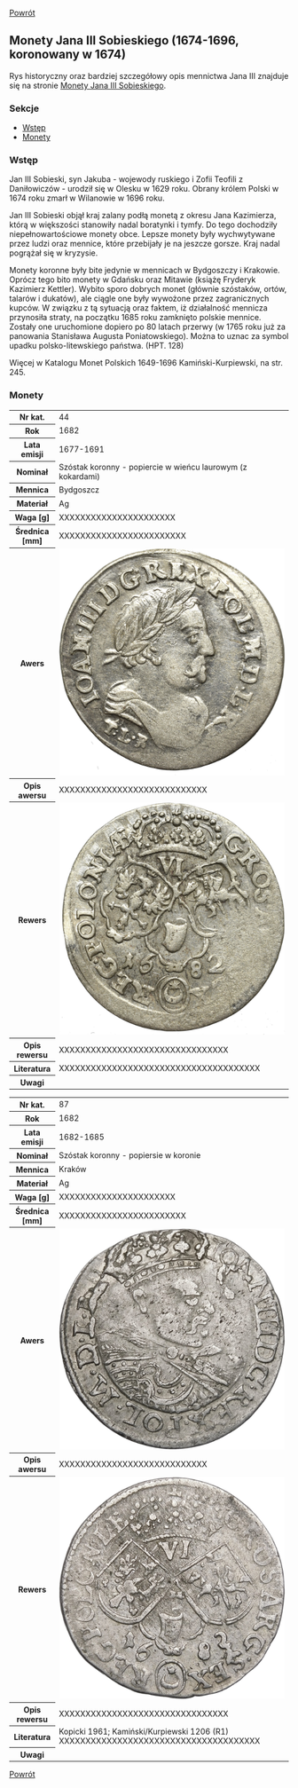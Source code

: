 [Powrót](../)


## Monety Jana III Sobieskiego (1674-1696, koronowany w 1674)

Rys historyczny oraz bardziej szczegółowy opis mennictwa Jana III znajduje się na stronie [Monety Jana III Sobieskiego](https://pl.wikipedia.org/wiki/Monety_Jana_III_Sobieskiego).

### Sekcje
- [Wstęp](#m1)
- [Monety](#m2)


<a id='m1'></a>
### Wstęp
Jan III Sobieski, syn Jakuba - wojewody ruskiego i Zofii Teofili z Daniłowiczów - urodził się w Olesku w 1629 roku. Obrany królem Polski w 1674 roku zmarł w Wilanowie w 1696 roku.

Jan III Sobieski objął kraj zalany podłą monetą z okresu Jana Kazimierza, którą w większości stanowiły nadal boratynki i tymfy. Do tego dochodziły niepełnowartościowe monety obce. Lepsze monety były wychwytywane przez ludzi oraz mennice, które przebijały je na jeszcze gorsze. Kraj nadal pogrążał się w kryzysie.

Monety koronne były bite jedynie w mennicach w Bydgoszczy i Krakowie. Oprócz tego bito monety w Gdańsku oraz Mitawie (książę Fryderyk Kazimierz Kettler). Wybito sporo dobrych monet (głównie szóstaków, ortów, talarów i dukatów), ale ciągle one były wywożone przez zagranicznych kupców. W związku z tą sytuacją oraz faktem, iż działalność mennicza przynosiła straty, na początku 1685 roku zamknięto polskie mennice. Zostały one uruchomione dopiero po 80 latach przerwy (w 1765 roku już za panowania Stanisława Augusta Poniatowskiego). Można to uznac za symbol upadku polsko-litewskiego państwa. (HPT. 128)

Więcej w Katalogu Monet Polskich 1649-1696 Kamiński-Kurpiewski, na str. 245.

<a id='m2'></a>
### Monety

<table class="center">
  <tr>
    <th>Nr kat.</th>
    <td>44</td>
  </tr>
  <tr>
    <th>Rok</th>
    <td>1682</td>
  </tr>
  <tr>
    <th>Lata emisji</th>
    <td>1677-1691</td>
  </tr>
  <tr>
    <th>Nominał</th>
    <td>Szóstak koronny - popiercie w wieńcu laurowym (z kokardami)</td>
  </tr>
  <tr>
    <th>Mennica</th>
    <td>Bydgoszcz</td>
  </tr>
  <tr>
    <th>Materiał</th>
    <td>Ag</td>
  </tr>
  <tr>
    <th>Waga [g]</th>
    <td>XXXXXXXXXXXXXXXXXXXXXX</td>
  </tr>
  <tr>
    <th>Średnica [mm]</th>
    <td>XXXXXXXXXXXXXXXXXXXXXXXX</td>
  </tr>
  <tr>
    <th>Awers</th>
    <td><img src="images/0044 - 1682 - szostak - Jan III Sobieski - awers.jpg"/></td>
  </tr>
  <tr>
    <th>Opis awersu</th>
    <td>XXXXXXXXXXXXXXXXXXXXXXXXXXXX</td>
  </tr>
  <tr>
    <th>Rewers</th>
    <td><img src="images/0044 - 1682 - szostak - Jan III Sobieski - rewers.jpg"/></td>
  </tr>
  <tr>
    <th>Opis rewersu</th>
    <td>XXXXXXXXXXXXXXXXXXXXXXXXXXXXXXXX</td>
  </tr>
  <tr>
    <th>Literatura</th>
    <td>XXXXXXXXXXXXXXXXXXXXXXXXXXXXXXXXXXXXXX</td>
  </tr>
  <tr>
    <th>Uwagi</th>
    <td></td>
  </tr>
</table>

<table class="center">
  <tr>
    <th>Nr kat.</th>
    <td>87</td>
  </tr>
  <tr>
    <th>Rok</th>
    <td>1682</td>
  </tr>
  <tr>
    <th>Lata emisji</th>
    <td>1682-1685</td>
  </tr>
  <tr>
    <th>Nominał</th>
    <td>Szóstak koronny - popiersie w koronie </td>
  </tr>
  <tr>
    <th>Mennica</th>
    <td>Kraków</td>
  </tr>
  <tr>
    <th>Materiał</th>
    <td>Ag</td>
  </tr>
  <tr>
    <th>Waga [g]</th>
    <td>XXXXXXXXXXXXXXXXXXXXXX</td>
  </tr>
  <tr>
    <th>Średnica [mm]</th>
    <td>XXXXXXXXXXXXXXXXXXXXXXXX</td>
  </tr>
  <tr>
    <th>Awers</th>
    <td><img src="images/0087 - 1682 - szostak - Jan III Sobieski - awers.jpg"/></td>
  </tr>
  <tr>
    <th>Opis awersu</th>
    <td>XXXXXXXXXXXXXXXXXXXXXXXXXXXX</td>
  </tr>
  <tr>
    <th>Rewers</th>
    <td><img src="images/0087 - 1682 - szostak - Jan III Sobieski - rewers.jpg"/></td>
  </tr>
  <tr>
    <th>Opis rewersu</th>
    <td>XXXXXXXXXXXXXXXXXXXXXXXXXXXXXXXX</td>
  </tr>
  <tr>
    <th>Literatura</th>
    <td>Kopicki 1961; Kamiński/Kurpiewski 1206 (R1) XXXXXXXXXXXXXXXXXXXXXXXXXXXXXXXXXXXXXX</td>
  </tr>
  <tr>
    <th>Uwagi</th>
    <td></td>
  </tr>
</table>


[Powrót](../)